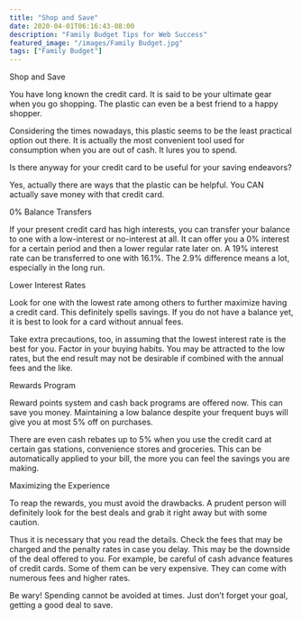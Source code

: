 ```yaml
---
title: "Shop and Save"
date: 2020-04-01T06:16:43-08:00
description: "Family Budget Tips for Web Success"
featured_image: "/images/Family Budget.jpg"
tags: ["Family Budget"]
---
```


Shop and Save


You have long known the credit card. It is said to be your ultimate gear when you go shopping. The plastic can even be a best friend to a happy shopper. 

Considering the times nowadays, this plastic seems to be the least practical option out there. It is actually the most convenient tool used for consumption when you are out of cash. It lures you to spend. 

Is there anyway for your credit card to be useful for your saving endeavors?

Yes, actually there are ways that the plastic can be helpful. You CAN actually save money with that credit card. 

0% Balance Transfers

If your present credit card has high interests, you can transfer your balance to one with a low-interest or no-interest at all. It can offer you a 0% interest for a certain period and then a lower regular rate later on. A 19% interest rate can be transferred to one with 16.1%. The 2.9% difference means a lot, especially in the long run.

Lower Interest Rates

Look for one with the lowest rate among others to further maximize having a credit card. This definitely spells savings. If you do not have a balance yet, it is best to look for a card without annual fees.

Take extra precautions, too, in assuming that the lowest interest rate is the best for you. Factor in your buying habits. You may be attracted to the low rates, but the end result may not be desirable if combined with the annual fees and the like. 

Rewards Program

Reward points system and cash back programs are offered now. This can save you money. Maintaining a low balance despite your frequent buys will give you at most 5% off on purchases. 

There are even cash rebates up to 5% when you use the credit card at certain gas stations, convenience stores and groceries. This can be automatically applied to your bill, the more you can feel the savings you are making.

Maximizing the Experience

To reap the rewards, you must avoid the drawbacks. A prudent person will definitely look for the best deals and grab it right away but with some caution. 

Thus it is necessary that you read the details. Check the fees that may be charged and the penalty rates in case you delay. This may be the downside of the deal offered to you. For example, be careful of cash advance features of credit cards. Some of them can be very expensive. They can come with numerous fees and higher rates. 

Be wary! Spending cannot be avoided at times. Just don’t forget your goal, getting a good deal to save.
